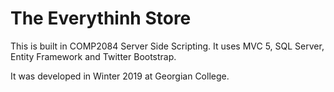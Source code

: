 <h1>The Everythinh Store</h1>

<p>This is built in COMP2084 Server Side Scripting.
    It uses MVC 5, SQL Server, Entity Framework and Twitter Bootstrap.</p>
	<p>It was developed in Winter 2019 at Georgian College.</p>